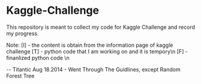 Kaggle-Challenge
===============

This repository is meant to collect my code for Kaggle Challenge and record my progress. 

Note: [I] - the content is obtain from the information page of kaggle challenge 
	[T] - python code that I am working on and it is tempory\n
      [F] - finanlized python code \n

-- Titantic 
Aug 18.2014 - Went Through The Guidlines, except Random Forest Tree 
